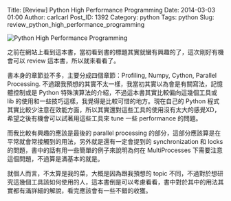 Title: [Review] Python High Performance Programming
Date: 2014-03-03 01:00
Author: carlcarl
Post_ID: 1392
Category: python
Tags: python
Slug: review_python_high_performance_programming

![Python High Performance Programming](http://i.imgur.com/xFWeiYk.jpg)

之前在網站上看到這本書，當初看到書的標題其實就蠻有興趣的了，這次剛好有機會可以 review 這本書，所以就來看看了。

書本身的章節並不多，主要分成四個章節：Profiling, Numpy, Cython, Parallel Processing. 不過跟我預想的其實不太一樣，我當初其實以為會是有關寫法，記憶體控制或是 Python 特殊演算法的介紹，不過這本書其實比較偏向這幾個工具或 lib 的使用和一些技巧這樣，我覺得是比較可惜的地方。現在自己的 Python 程式其實比較少注意在效能方面，所以其實還對這些工具的使用沒有太大的感覺XD，希望之後有機會可以試著用這些工具來 tune 一些 performance 的問題。

而我比較有興趣的應該是最後的 parallel processing 的部分，這部分應該算是在平常就會常接觸到的用法，另外就是還有一定會提到的 synchronization 和 locks 的問題，書中的話有用一些簡單的例子來說明為何在 MultiProcesses 下需要注意這個問題，不過算是滿基本的就是。

就個人而言，不太算是我的菜，大概是因為跟我預想的 topic 不同，不過對於想研究這幾個工具該如何使用的人，這本書倒是可以考慮看看，書中對於其中的用法其實都有滿詳細的解說，看完應該會有一些不錯的收獲。





